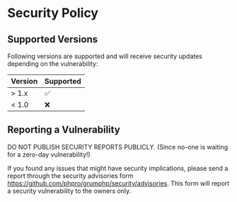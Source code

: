 # Security Policy

## Supported Versions

Following versions are supported and will receive security updates depending on the vulnerability:

| Version | Supported          |
| ------- | ------------------ |
| > 1.x   | :white_check_mark: |
| < 1.0   | :x:                |


## Reporting a Vulnerability

DO NOT PUBLISH SECURITY REPORTS PUBLICLY.
(Since no-one is waiting for a zero-day vulnerability!)

If you found any issues that might have security implications,
please send a report through the security advisories form https://github.com/phpro/grumphp/security/advisories.
This form will report a security vulnerability to the owners only.
